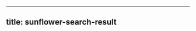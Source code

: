 
---
title: sunflower-search-result
---
<div ref="customRenderer"></div>

<script>
  // generate by mdx plugin，do  not modify
  import React, { Suspense } from 'react';
  import ReactDOM from "react-dom";
  import { Link, useConfig  } from 'docz';
  import Package from '@docz-mdx/index.jsx';
  import Content from './Content.mdx';
  export default {
    mounted() {
      ReactDOM.render(React.createElement(Package, {
        Content
      }), this.$refs.customRenderer);
    }
  }
</script>

